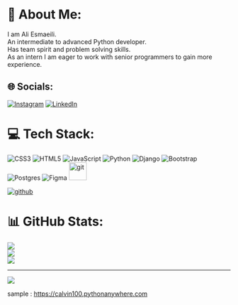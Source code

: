 # 💫 About Me:
I am Ali Esmaeili.<br>An intermediate to advanced Python developer.<br>Has team spirit and problem solving skills. <br>As an intern I am eager to work with senior programmers to gain more experience.

## 🌐 Socials:
[![Instagram](https://img.shields.io/badge/Instagram-%23E4405F.svg?logo=Instagram&logoColor=white)](https://instagram.com/https://www.instagram.com/esmaeilii7/) [![LinkedIn](https://img.shields.io/badge/LinkedIn-%230077B5.svg?logo=linkedin&logoColor=white)](https://linkedin.com/in/https://www.linkedin.com/mwlite/in/ali-esmaeili-%D8%B9%D9%84%DB%8C-%D8%A7%D8%B3%D9%85%D8%A7%D8%B9%DB%8C%D9%84%DB%8C-374094226) 

# 💻 Tech Stack:
![CSS3](https://img.shields.io/badge/css3-%231572B6.svg?style=for-the-badge&logo=css3&logoColor=white) ![HTML5](https://img.shields.io/badge/html5-%23E34F26.svg?style=for-the-badge&logo=html5&logoColor=white) ![JavaScript](https://img.shields.io/badge/javascript-%23323330.svg?style=for-the-badge&logo=javascript&logoColor=%23F7DF1E) ![Python](https://img.shields.io/badge/python-3670A0?style=for-the-badge&logo=python&logoColor=ffdd54) ![Django](https://img.shields.io/badge/django-%23092E20.svg?style=for-the-badge&logo=django&logoColor=white) ![Bootstrap](https://img.shields.io/badge/bootstrap-%23563D7C.svg?style=for-the-badge&logo=bootstrap&logoColor=white) ![Postgres](https://img.shields.io/badge/postgres-%23316192.svg?style=for-the-badge&logo=postgresql&logoColor=white)  ![Figma](https://img.shields.io/badge/figma-%23F24E1E.svg?style=for-the-badge&logo=figma&logoColor=white)
<a href="https://git-scm.com/" target="_blank" rel="noreferrer"> <img src="https://www.vectorlogo.zone/logos/git-scm/git-scm-icon.svg" alt="git" width= "40" height="40"/> </a>

[![github](https://pepy.tech/badge/django-audio-validator)](https://pepy.tech/project/django-audio-validator)

# 📊 GitHub Stats:
![](https://github-readme-stats.vercel.app/api?username=aliesmaeili111&theme=dark&hide_border=false&include_all_commits=false&count_private=false)<br/>
![](https://github-readme-streak-stats.herokuapp.com/?user=aliesmaeili111&theme=dark&hide_border=false)<br/>
![](https://github-readme-stats.vercel.app/api/top-langs/?username=aliesmaeili111&theme=dark&hide_border=false&include_all_commits=false&count_private=false&layout=compact)

---
[![](https://visitcount.itsvg.in/api?id=aliesmaeili111&icon=0&color=0)](https://visitcount.itsvg.in)

<!-- Proudly created with GPRM ( https://gprm.itsvg.in ) -->

sample :
https://calvin100.pythonanywhere.com
